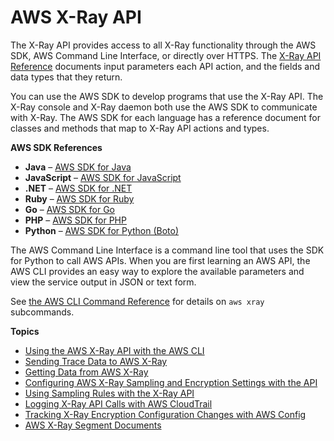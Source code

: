 # AWS X\-Ray API<a name="xray-api"></a>

The X\-Ray API provides access to all X\-Ray functionality through the AWS SDK, AWS Command Line Interface, or directly over HTTPS\. The [X\-Ray API Reference](http://docs.aws.amazon.com//xray/latest/api/Welcome.html) documents input parameters each API action, and the fields and data types that they return\.

You can use the AWS SDK to develop programs that use the X\-Ray API\. The X\-Ray console and X\-Ray daemon both use the AWS SDK to communicate with X\-Ray\. The AWS SDK for each language has a reference document for classes and methods that map to X\-Ray API actions and types\.

**AWS SDK References**
+ **Java** – [AWS SDK for Java](http://docs.aws.amazon.com/AWSJavaSDK/latest/javadoc/com/amazonaws/services/xray/package-summary.html)
+ **JavaScript** – [AWS SDK for JavaScript](http://docs.aws.amazon.com/AWSJavaScriptSDK/latest/AWS/XRay.html)
+ **\.NET** – [AWS SDK for \.NET](http://docs.aws.amazon.com/sdkfornet/v3/apidocs/items/XRay/NXRay.html)
+ **Ruby** – [AWS SDK for Ruby](http://docs.aws.amazon.com/sdk-for-ruby/v3/api/Aws/XRay.html)
+ **Go** – [AWS SDK for Go](http://docs.aws.amazon.com/sdk-for-go/api/service/xray/)
+ **PHP** – [AWS SDK for PHP](http://docs.aws.amazon.com/aws-sdk-php/v3/api/namespace-Aws.XRay.html)
+ **Python** – [AWS SDK for Python \(Boto\)](http://boto3.amazonaws.com/v1/documentation/api/latest/reference/services/xray.html)

The AWS Command Line Interface is a command line tool that uses the SDK for Python to call AWS APIs\. When you are first learning an AWS API, the AWS CLI provides an easy way to explore the available parameters and view the service output in JSON or text form\.

See [the AWS CLI Command Reference](http://docs.aws.amazon.com/cli/latest/reference/xray) for details on `aws xray` subcommands\.

**Topics**
+ [Using the AWS X\-Ray API with the AWS CLI](xray-api-tutorial.md)
+ [Sending Trace Data to AWS X\-Ray](xray-api-sendingdata.md)
+ [Getting Data from AWS X\-Ray](xray-api-gettingdata.md)
+ [Configuring AWS X\-Ray Sampling and Encryption Settings with the API](xray-api-configuration.md)
+ [Using Sampling Rules with the X\-Ray API](xray-api-sampling.md)
+ [Logging X\-Ray API Calls with AWS CloudTrail](xray-api-cloudtrail.md)
+ [Tracking X\-Ray Encryption Configuration Changes with AWS Config](xray-api-config.md)
+ [AWS X\-Ray Segment Documents](xray-api-segmentdocuments.md)